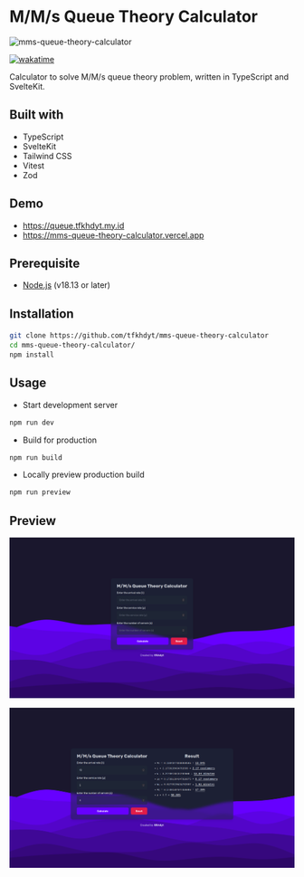 # M/M/s Queue Theory Calculator

![mms-queue-theory-calculator](https://socialify.git.ci/tfkhdyt/mms-queue-theory-calculator/image?description=1&descriptionEditable=Calculator%20to%20solve%20M%2FM%2Fs%20queue%20theory%20problem%2C%20written%20in%20TypeScript%20and%20SvelteKit.&font=Inter&language=1&name=1&owner=1&pattern=Plus&theme=Dark)

[![wakatime](https://wakatime.com/badge/user/ed90b2f4-eee2-4404-b5d5-45052ba72313/project/df20d3f2-12dc-4f0f-b438-63f667024b35.svg)](https://wakatime.com/badge/user/ed90b2f4-eee2-4404-b5d5-45052ba72313/project/df20d3f2-12dc-4f0f-b438-63f667024b35)

Calculator to solve M/M/s queue theory problem, written in TypeScript and SvelteKit.

## Built with

- TypeScript
- SvelteKit
- Tailwind CSS
- Vitest
- Zod

## Demo

- https://queue.tfkhdyt.my.id
- https://mms-queue-theory-calculator.vercel.app

## Prerequisite

- [Node.js](https://nodejs.org/en/) (v18.13 or later)

## Installation

```bash
git clone https://github.com/tfkhdyt/mms-queue-theory-calculator
cd mms-queue-theory-calculator/
npm install
```

## Usage

- Start development server

```bash
npm run dev
```

- Build for production

```bash
npm run build
```

- Locally preview production build

```bash
npm run preview
```

## Preview

![preview-1](./static/Screenshot_20230108_114010.png)

![preview-2](./static/Screenshot_20230108_204405.png)
